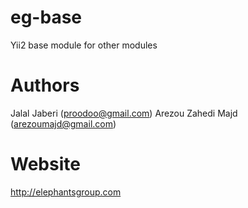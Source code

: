 # eg-base
Yii2 base module for other modules

# Authors
Jalal Jaberi (proodoo@gmail.com)
Arezou Zahedi Majd (arezoumajd@gmail.com)

# Website
http://elephantsgroup.com